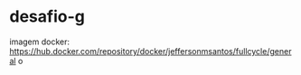 # desafio-g

imagem docker: https://hub.docker.com/repository/docker/jeffersonmsantos/fullcycle/general
o
